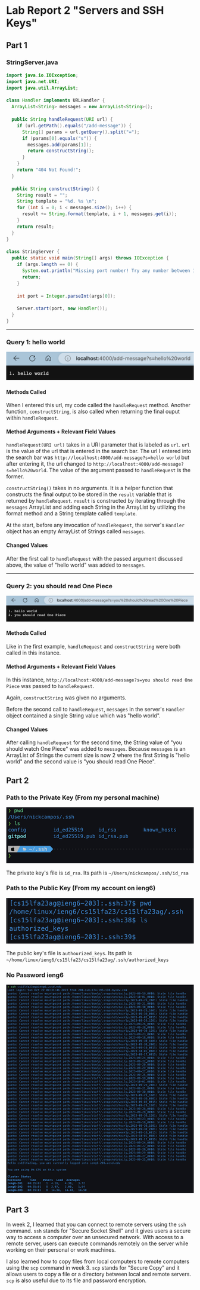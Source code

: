 # Lab Report 2 "Servers and SSH Keys"

## Part 1

### StringServer.java

```java
import java.io.IOException;
import java.net.URI;
import java.util.ArrayList;

class Handler implements URLHandler {
  ArrayList<String> messages = new ArrayList<String>();

  public String handleRequest(URI url) {
    if (url.getPath().equals("/add-message")) {
      String[] params = url.getQuery().split("=");
      if (params[0].equals("s")) {
        messages.add(params[1]);
        return constructString();
      }
    }
    return "404 Not Found!";
  }

  public String constructString() {
    String result = "";
    String template = "%d. %s \n";
    for (int i = 0; i < messages.size(); i++) {
      result += String.format(template, i + 1, messages.get(i));
    }
    return result;
  }
}

class StringServer {
  public static void main(String[] args) throws IOException {
    if (args.length == 0) {
      System.out.println("Missing port number! Try any number between 1024 to 49151");
      return;
    }

    int port = Integer.parseInt(args[0]);

    Server.start(port, new Handler());
  }
}
```

---

### Query 1: hello world

![query1](report2-query1.png)

#### Methods Called

When I entered this url, my code called the `handleRequest` method. Another function,
`constructString`, is also called when returning the final ouput within `handleRequest`.

#### Method Arguments + Relevant Field Values

`handleRequest(URI url)` takes in a URI parameter that is labeled as `url`. `url` is the value of the url that is entered in the search bar. The url I entered into the search bar was `http://localhost:4000/add-message?s=hello world` but after entering it, the url changed to `http://localhost:4000/add-message?s=hello%20world`. The value of the argument passed to `handleRequest` is the former.

`constructString()` takes in no arguments. It is a helper function that constructs the final output to be stored in the  `result` variable that is returned by `handleRequest`. `result` is constructed by iterating through the `messages` ArrayList and adding each String in the ArrayList by utilizing the format method and a String template called `template`.

At the start, before any invocation of `handleRequest`, the server's `Handler` object has an empty ArrayList of Strings called `messages`.

#### Changed Values

After the first call to `handleRequest` with the passed argument discussed above, the value of "hello world" was added to `messages`.

---

### Query 2: you should read One Piece

![query2](report2-query2.png)

#### Methods Called

Like in the first example, `handleRequest` and `constructString` were both called in this instance.

#### Method Arguments + Relevant Field Values

In this instance, `http://localhost:4000/add-message?s=you should read One Piece` was passed to `handleRequest`.

Again, `constructString` was given no arguments.

Before the second call to `handleRequest`, `messages` in the server's `Handler` object contained a single String value which was "hello world".

#### Changed Values

After calling `handleRequest` for the second time, the String value of "you should watch One Piece" was added to `messages`. Because `messages` is an ArrayList of Strings the current size is now 2 where the first String is "hello world" and the second value is "you should read One Piece".

## Part 2

### Path to the Private Key (From my personal machine)

![private-key](private-key.png)

The private key's file is `id_rsa`. Its path is `~/Users/nickcampos/.ssh/id_rsa`

### Path to the Public Key (From my account on ieng6)

![public-key](public-key.png)

The public key's file is `authourized_keys`. Its path is `~/home/linux/ieng6/cs15lfa23/cs15lfa23ag/.ssh/authorized_keys`

### No Password ieng6

![no-password](no-password.png)

## Part 3

In week 2, I learned that you can connect to remote servers using the `ssh` command. `ssh` stands for "Secure Socket Shell" and it gives users a secure way to access a computer over an unsecured network. With access to a remote server, users can execute commands remotely on the server while working on their personal or work machines.

I also learned how to copy files from local computers to remote computers using the `scp` command in week 3. `scp` stands for "Secure Copy" and it allows users to copy a file or a directory between local and remote servers. `scp` is also useful due to its file and password encryption.

